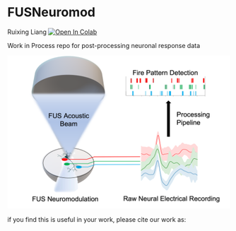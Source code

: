 # FUSNeuromod

Ruixing Liang 
[![Open In Colab](https://colab.research.google.com/assets/colab-badge.svg)](https://colab.research.google.com/github/Rxliang/FUSNeuromod/blob/main/MEA_analysis.ipynb)

Work in Process repo for post-processing neuronal response data

![ ](./Images/Overview.png)

if you find this is useful in your work, please cite our work as:

```

```

